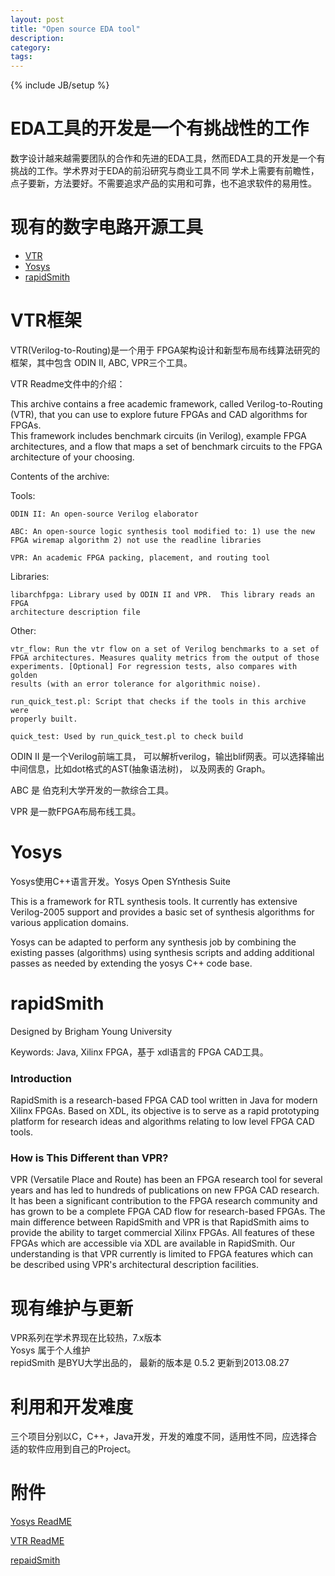 ```yaml
---
layout: post
title: "Open source EDA tool"
description: 
category:  
tags: 
---
```

{% include JB/setup %}

# EDA工具的开发是一个有挑战性的工作
数字设计越来越需要团队的合作和先进的EDA工具，然而EDA工具的开发是一个有挑战的工作。学术界对于EDA的前沿研究与商业工具不同
学术上需要有前瞻性，点子要新，方法要好。不需要追求产品的实用和可靠，也不追求软件的易用性。

# 现有的数字电路开源工具

* [VTR](http://code.google.com/p/vtr-verilog-to-routing)
* [Yosys](http://www.clifford.at/yosys/)
* [rapidSmith](http://sourceforge.net/projects/rapidsmith/files/)

# VTR框架
VTR(Verilog-to-Routing)是一个用于 FPGA架构设计和新型布局布线算法研究的框架，其中包含 ODIN II, ABC, VPR三个工具。

VTR Readme文件中的介绍：

This archive contains a free academic framework, called Verilog-to-Routing 
(VTR), that you can use to explore future FPGAs and CAD algorithms for FPGAs.  
This framework includes benchmark circuits (in Verilog), example FPGA 
architectures, and a flow that maps a set of benchmark circuits to the FPGA 
architecture of your choosing.

Contents of the archive:

Tools: 

	ODIN II: An open-source Verilog elaborator

	ABC: An open-source logic synthesis tool modified to: 1) use the new 
	FPGA wiremap algorithm 2) not use the readline libraries

	VPR: An academic FPGA packing, placement, and routing tool

Libraries:

	libarchfpga: Library used by ODIN II and VPR.  This library reads an FPGA 
	architecture description file

Other:

	vtr_flow: Run the vtr flow on a set of Verilog benchmarks to a set of 
	FPGA architectures. Measures quality metrics from the output of those 
	experiments. [Optional] For regression tests, also compares with golden 
	results (with an error tolerance for algorithmic noise).

	run_quick_test.pl: Script that checks if the tools in this archive were 
	properly built.

	quick_test: Used by run_quick_test.pl to check build


ODIN II 是一个Verilog前端工具， 可以解析verilog，输出blif网表。可以选择输出中间信息，比如dot格式的AST(抽象语法树)， 以及网表的 Graph。

ABC 是 伯克利大学开发的一款综合工具。

VPR 是一款FPGA布局布线工具。


# Yosys
Yosys使用C++语言开发。Yosys Open SYnthesis Suite

This is a framework for RTL synthesis tools. It currently has
extensive Verilog-2005 support and provides a basic set of
synthesis algorithms for various application domains.

Yosys can be adapted to perform any synthesis job by combining
the existing passes (algorithms) using synthesis scripts and
adding additional passes as needed by extending the yosys C++
code base.

# rapidSmith
Designed by Brigham Young University

Keywords: Java, Xilinx FPGA，基于 xdl语言的 FPGA CAD工具。

### Introduction 
RapidSmith is a research-based FPGA CAD tool written in Java for modern Xilinx
FPGAs. Based on XDL, its objective is to serve as a rapid prototyping platform
for research ideas and algorithms relating to low level FPGA CAD tools.

### How is This Different than VPR?
VPR (Versatile Place and Route) has been an FPGA research tool for several years and has led to hundreds of 
publications on new FPGA CAD research. It has been a significant contribution to the FPGA research 
community and has grown to be a complete FPGA CAD flow for research-based FPGAs.
The main difference between RapidSmith and VPR is that RapidSmith aims to provide the ability to target 
commercial Xilinx FPGAs. All features of these FPGAs which are accessible via XDL are available in 
RapidSmith.  Our understanding is that VPR currently is limited to FPGA features which can be described using 
VPR's architectural description facilities.

# 现有维护与更新
VPR系列在学术界现在比较热，7.x版本  
Yosys 属于个人维护  
repidSmith 是BYU大学出品的， 最新的版本是 0.5.2 更新到2013.08.27

# 利用和开发难度
三个项目分别以C，C++，Java开发，开发的难度不同，适用性不同，应选择合适的软件应用到自己的Project。

# 附件
[Yosys ReadME](/assets/yosys.txt)

[VTR ReadME](/vtr.txt)

[repaidSmith](assets/repidsmith.pdf)

